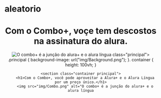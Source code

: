# aleatorio
<header>
  <body>
      <h1>Com o Combo+, voçe tem descostos na assinatura do alura.</h1>
    <img src="img/Combo.png" alt="O combo+ é a junção do alura+ e o alura língua"
      <section>
    class="principal">
    .principal {
    background-image: url("img/Background.png");
}.
    container {
    height: 100vh;
}

    <section class="container principal">
        <h1>Com o Combo+, você pode aproveitar a Alura+ e o Alura Língua por um preço único.</h1>
        <img src="img/Combo.png" alt="O combo+ é a junção do alura+ e o alura língua
</section>
  </body>
</header>
